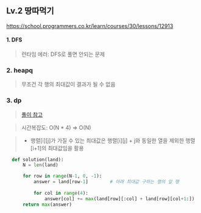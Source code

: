 ## Lv.2 땅따먹기

https://school.programmers.co.kr/learn/courses/30/lessons/12913

#### 1. DFS
> 런타임 에러: DFS로 풀면 안되는 문제

### 2. heapq
> 무조건 각 행의 최대값이 결과가 될 수 없음

### 3. dp
> [풀이 참고](https://school.programmers.co.kr/learn/courses/18/lessons/846)

> 시간복잡도: O(N * 4) => O(N)

> - 행렬[i][j]가 가질 수 있는 최대값은 행렬[i][j] + j와 동일한 열을 제외한 행렬[i+1]의 최대값임을 활용

```python
  def solution(land):
      N = len(land)

      for row in range(N-1, 0, -1):
          answer = land[row-1]        # 아래 최대값 구하는 행의 앞 행
          
          for col in range(4):
              answer[col] += max(land[row][:col] + land[row][col+1:])     
      return max(answer)
```
